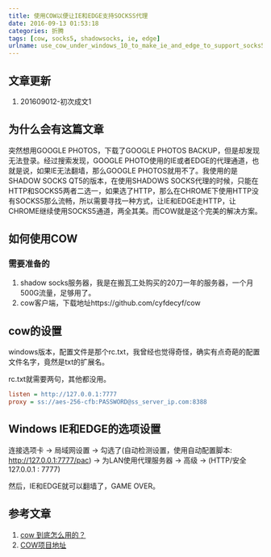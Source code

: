 ```yaml
---
title: 使用COW以便让IE和EDGE支持SOCKSS代理
date: 2016-09-13 01:53:18
categories: 折腾
tags: [cow, socks5, shadowsocks, ie, edge]
urlname: use_cow_under_windows_10_to_make_ie_and_edge_to_support_socks5
---
```


## 文章更新

1. 201609012-初次成文1

## 为什么会有这篇文章

突然想用GOOGLE PHOTOS，下载了GOOGLE PHOTOS BACKUP，但是却发现无法登录。经过搜索发现，GOOGLE PHOTO使用的IE或者EDGE的代理通道，也就是说，如果IE无法翻墙，那么GOOGLE PHOTOS就用不了。我使用的是SHADOW SOCKS QT5的版本，在使用SHADOWS SOCKS代理的时候，只能在HTTP和SOCKS5两者二选一，如果选了HTTP，那么在CHROME下使用HTTP没有SOCKS5那么流畅，所以需要寻找一种方式，让IE和EDGE走HTTP，让CHROME继续使用SOCKS5通道，两全其美。而COW就是这个完美的解决方案。<!-- more -->

## 如何使用COW

### 需要准备的

1. shadow socks服务器，我是在搬瓦工处购买的20刀一年的服务器，一个月500G流量，足够用了。
2. cow客户端，下载地址https://github.com/cyfdecyf/cow

## cow的设置

windows版本，配置文件是那个rc.txt，我曾经也觉得奇怪，确实有点奇葩的配置文件名字，竟然是txt的扩展名。

rc.txt就需要两句，其他都没用。

``` ini
listen = http://127.0.0.1:7777 
proxy = ss://aes-256-cfb:PASSWORD@ss_server_ip.com:8388
```

## Windows IE和EDGE的选项设置

连接选项卡 -> 局域网设置 -> 勾选了(自动检测设置，使用自动配置脚本: http://127.0.0.1:7777/pac) -> 为LAN使用代理服务器 -> 高级 -> (HTTP/安全 127.0.0.1 : 7777)

然后，IE和EDGE就可以翻墙了，GAME OVER。

## 参考文章

1. [cow 到底怎么用的？](http://zqscm.qiniucdn.com/data/20141110114854/index.html)
2. [COW项目地址](https://github.com/cyfdecyf/cow)